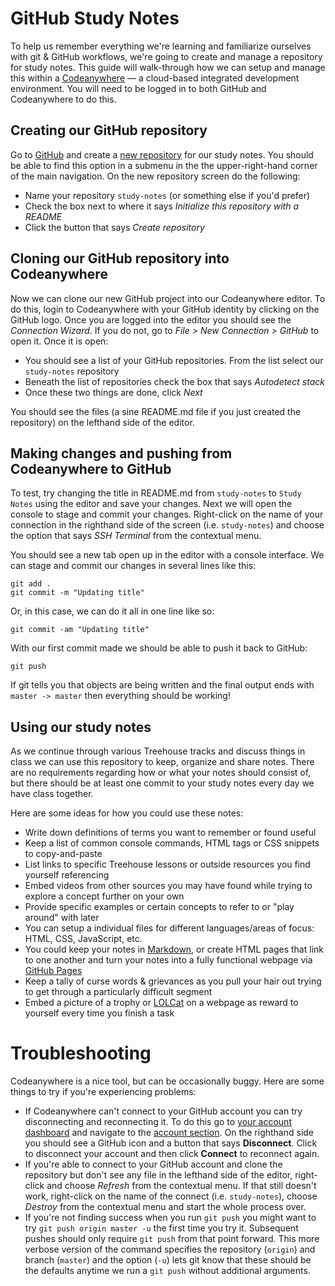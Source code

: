 # GitHub Study Notes

To help us remember everything we're learning and familiarize ourselves with git & GitHub workflows, we're going to create and manage a repository for study notes. This guide will walk-through how we can setup and manage this within a [Codeanywhere](https://codeanywhere.com/) — a cloud-based integrated development environment. You will need to be logged in to both  GitHub  and Codeanywhere to do this.

## Creating our GitHub repository

Go to [GitHub](https://github.com) and create a [new repository](https://github.com/new) for our study notes. You should be able to find this option in a submenu in the the upper-right-hand corner of the main navigation. On the new repository screen do the following:

- Name your repository `study-notes` (or something else if you'd prefer)
- Check the box next to where it says *Initialize this repository with a README*
- Click the button that says *Create repository*

## Cloning our GitHub repository into Codeanywhere 

Now we can clone our new GitHub project into our Codeanywhere editor. To do this, login to Codeanywhere with your GitHub identity by clicking on the GitHub logo. Once you are logged into the editor you should see the *Connection Wizard*. If you do not, go to *File > New Connection > GitHub* to open it. Once it is open:

- You should see a list of your GitHub repositories. From the list select our `study-notes` repository
- Beneath the list of repositories check the box that says *Autodetect stack*
- Once these two things are done, click *Next*

You should see the files (a sine README.md file if you just created the repository) on the lefthand side of the editor. 


## Making changes and pushing from Codeanywhere to GitHub

To test, try changing the title in README.md from `study-notes` to `Study Notes` using the  editor and save your changes. Next we will open the console to stage and commit your changes. Right-click on the name of your connection in the righthand side of the screen (i.e. `study-notes`) and choose the option that says *SSH Terminal* from the contextual menu.

You should see a new tab open up in the editor with a console interface. We can stage and commit our changes in several lines like this:

    git add .
    git commit -m "Updating title"

Or, in this case, we can do it all in one line like so:

    git commit -am "Updating title"

With our first commit made we should be able to push it back to GitHub:

    git push

If git tells you that objects are being written and the final output ends with `master -> master` then everything should be working!


## Using our study notes

As we continue through various Treehouse tracks and discuss things in class we can use this repository to keep, organize and share notes. There are no requirements regarding how or what your notes should consist of, but there should be at least one commit to your study notes every day we have class together.

Here are some ideas for how you could use these notes:

- Write down definitions of terms you want to remember or found useful
- Keep a list of common console commands, HTML tags or CSS snippets to copy-and-paste
- List links to specific Treehouse lessons or outside resources you find yourself referencing
- Embed videos from other sources you may have found while trying to explore a concept further on your own
- Provide specific examples or certain concepts to refer to or "play around" with later
- You can setup a individual files for different languages/areas of focus: HTML, CSS, JavaScript, etc.
- You could keep your notes in [Markdown](https://teamtreehouse.com/library/code), or create HTML pages that link to one another and turn your notes into a fully functional webpage via [GitHub Pages](https://teamtreehouse.com/library/hosting-a-website-with-github-pages)
- Keep a tally of curse words & grievances as you pull your hair out trying to get through a particularly difficult segment
- Embed a picture of a trophy or [LOLCat](http://www.lolcats.com/) on a webpage as reward to yourself every time you finish a task



# Troubleshooting

Codeanywhere is a nice tool, but can be occasionally buggy. Here are some things to try if you're experiencing problems:

- If Codeanywhere can't connect to your GitHub account you can try disconnecting and reconnecting it. To do this go to [your account dashboard](https://codeanywhere.com/dashboard) and navigate to the [account section](https://codeanywhere.com/dashboard#account). On the righthand side you should see a GitHub icon and a button that says **Disconnect**. Click to disconnect your account and then click **Connect** to reconnect again.
- If you're able to connect to your GitHub account and clone the repository  but don't see any file in the lefthand side of the editor, right-click and choose *Refresh* from the contextual menu. If that still doesn't work, right-click on the name of the connect (i.e. `study-notes`), choose *Destroy* from the contextual menu and start the whole process over.
- If you're not finding success when you run `git push` you might want to try `git push origin master -u` the first time you try it. Subsequent pushes should only require `git push` from that point forward. This more verbose version of the command specifies the repository (`origin`) and branch (`master`) and the option (`-u`) lets git know that these should be the defaults anytime we run a `git push` without additional arguments.